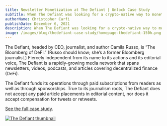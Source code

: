 ```yaml
---
title: Newsletter Monetization at The Defiant | Unlock Case Study
subTitle: When The Defiant was looking for a crypto-native way to monetize its content and newsletter subscriptions, it turned to the Ʉnlock Protocol.
authorName: Christopher Carfi
publishDate: December 6, 2021
description: When The Defiant was looking for a crypto-native way to monetize its content and newsletter subscriptions, it turned to the Ʉnlock Protocol.
image: /images/blog/thedefiant-case-study/homepage-thedefiant-150h.png
---
```


The Defiant, headed by CEO, journalist, and author Camila Russo, is “The Bloomberg of DeFi.” (Russo should know; she’s a former Bloomberg journalist.) Fiercely independent from its name to its actions and its editorial voice, The Defiant is a rapidly-growing media network that spans newsletters, videos, podcasts, and articles covering decentralized finance (DeFi). 

The Defiant funds its operations through paid subscriptions from readers as well as through sponsorships. True to its journalism roots, The Defiant does not accept any paid article placements in editorial content, nor does it accept compensation for tweets or retweets.

[See the full case study](https://f.hubspotusercontent20.net/hubfs/19942922/The%20Defiant%20-%20Unlock%20Case%20Study.pdf).

[![The Defiant thumbnail](/images/blog/thedefiant-case-study/thedefiant-thumbnail.png)](https://f.hubspotusercontent20.net/hubfs/19942922/The%20Defiant%20-%20Unlock%20Case%20Study.pdf)
